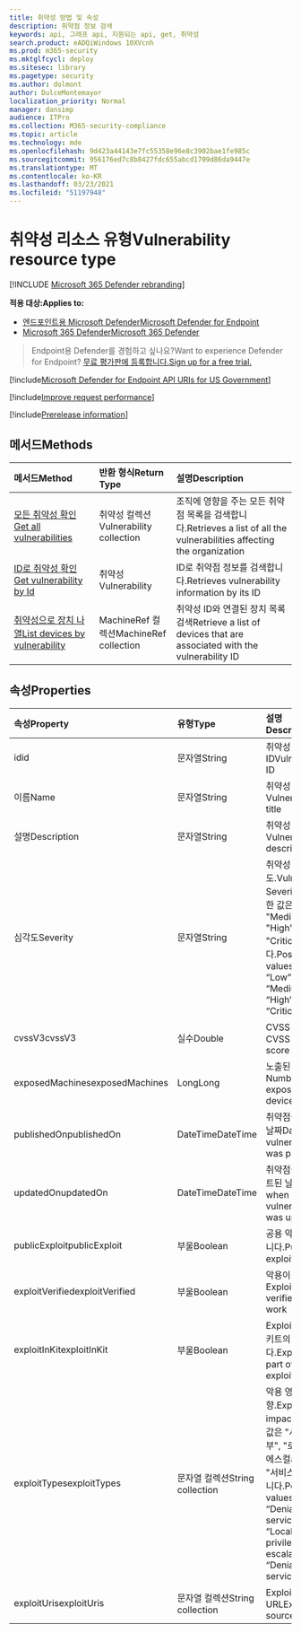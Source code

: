 ```yaml
---
title: 취약성 방법 및 속성
description: 취약점 정보 검색
keywords: api, 그래프 api, 지원되는 api, get, 취약성
search.product: eADQiWindows 10XVcnh
ms.prod: m365-security
ms.mktglfcycl: deploy
ms.sitesec: library
ms.pagetype: security
ms.author: dolmont
author: DulceMontemayor
localization_priority: Normal
manager: dansimp
audience: ITPro
ms.collection: M365-security-compliance
ms.topic: article
ms.technology: mde
ms.openlocfilehash: 9d423a44143e7fc55358e96e8c3902bae1fe985c
ms.sourcegitcommit: 956176ed7c8b8427fdc655abcd1709d86da9447e
ms.translationtype: MT
ms.contentlocale: ko-KR
ms.lasthandoff: 03/23/2021
ms.locfileid: "51197948"
---
```

# <a name="vulnerability-resource-type"></a><span data-ttu-id="cc8b3-104">취약성 리소스 유형</span><span class="sxs-lookup"><span data-stu-id="cc8b3-104">Vulnerability resource type</span></span>

[!INCLUDE [Microsoft 365 Defender rebranding](../../includes/microsoft-defender.md)]


<span data-ttu-id="cc8b3-105">**적용 대상:**</span><span class="sxs-lookup"><span data-stu-id="cc8b3-105">**Applies to:**</span></span>
- [<span data-ttu-id="cc8b3-106">엔드포인트용 Microsoft Defender</span><span class="sxs-lookup"><span data-stu-id="cc8b3-106">Microsoft Defender for Endpoint</span></span>](https://go.microsoft.com/fwlink/?linkid=2154037)
- [<span data-ttu-id="cc8b3-107">Microsoft 365 Defender</span><span class="sxs-lookup"><span data-stu-id="cc8b3-107">Microsoft 365 Defender</span></span>](https://go.microsoft.com/fwlink/?linkid=2118804)

> <span data-ttu-id="cc8b3-108">Endpoint용 Defender를 경험하고 싶나요?</span><span class="sxs-lookup"><span data-stu-id="cc8b3-108">Want to experience Defender for Endpoint?</span></span> [<span data-ttu-id="cc8b3-109">무료 평가판에 등록합니다.</span><span class="sxs-lookup"><span data-stu-id="cc8b3-109">Sign up for a free trial.</span></span>](https://www.microsoft.com/microsoft-365/windows/microsoft-defender-atp?ocid=docs-wdatp-pullalerts-abovefoldlink) 

[!include[Microsoft Defender for Endpoint API URIs for US Government](../../includes/microsoft-defender-api-usgov.md)]

[!include[Improve request performance](../../includes/improve-request-performance.md)]


[!include[Prerelease information](../../includes/prerelease.md)]

## <a name="methods"></a><span data-ttu-id="cc8b3-110">메서드</span><span class="sxs-lookup"><span data-stu-id="cc8b3-110">Methods</span></span>
<span data-ttu-id="cc8b3-111">메서드</span><span class="sxs-lookup"><span data-stu-id="cc8b3-111">Method</span></span> |<span data-ttu-id="cc8b3-112">반환 형식</span><span class="sxs-lookup"><span data-stu-id="cc8b3-112">Return Type</span></span> |<span data-ttu-id="cc8b3-113">설명</span><span class="sxs-lookup"><span data-stu-id="cc8b3-113">Description</span></span>
:---|:---|:---
[<span data-ttu-id="cc8b3-114">모든 취약성 확인</span><span class="sxs-lookup"><span data-stu-id="cc8b3-114">Get all vulnerabilities</span></span>](get-all-vulnerabilities.md) | <span data-ttu-id="cc8b3-115">취약성 컬렉션</span><span class="sxs-lookup"><span data-stu-id="cc8b3-115">Vulnerability collection</span></span> | <span data-ttu-id="cc8b3-116">조직에 영향을 주는 모든 취약점 목록을 검색합니다.</span><span class="sxs-lookup"><span data-stu-id="cc8b3-116">Retrieves a list of all the vulnerabilities affecting the organization</span></span>
[<span data-ttu-id="cc8b3-117">ID로 취약성 확인</span><span class="sxs-lookup"><span data-stu-id="cc8b3-117">Get vulnerability by Id</span></span>](get-vulnerability-by-id.md) | <span data-ttu-id="cc8b3-118">취약성</span><span class="sxs-lookup"><span data-stu-id="cc8b3-118">Vulnerability</span></span> | <span data-ttu-id="cc8b3-119">ID로 취약점 정보를 검색합니다.</span><span class="sxs-lookup"><span data-stu-id="cc8b3-119">Retrieves vulnerability information by its ID</span></span>
[<span data-ttu-id="cc8b3-120">취약성으로 장치 나열</span><span class="sxs-lookup"><span data-stu-id="cc8b3-120">List devices by vulnerability</span></span>](get-machines-by-vulnerability.md)| <span data-ttu-id="cc8b3-121">MachineRef 컬렉션</span><span class="sxs-lookup"><span data-stu-id="cc8b3-121">MachineRef collection</span></span> | <span data-ttu-id="cc8b3-122">취약성 ID와 연결된 장치 목록 검색</span><span class="sxs-lookup"><span data-stu-id="cc8b3-122">Retrieve a list of devices that are associated with the vulnerability ID</span></span> 


## <a name="properties"></a><span data-ttu-id="cc8b3-123">속성</span><span class="sxs-lookup"><span data-stu-id="cc8b3-123">Properties</span></span>
<span data-ttu-id="cc8b3-124">속성</span><span class="sxs-lookup"><span data-stu-id="cc8b3-124">Property</span></span> |  <span data-ttu-id="cc8b3-125">유형</span><span class="sxs-lookup"><span data-stu-id="cc8b3-125">Type</span></span>    |   <span data-ttu-id="cc8b3-126">설명</span><span class="sxs-lookup"><span data-stu-id="cc8b3-126">Description</span></span>
:---|:---|:---
<span data-ttu-id="cc8b3-127">id</span><span class="sxs-lookup"><span data-stu-id="cc8b3-127">id</span></span> | <span data-ttu-id="cc8b3-128">문자열</span><span class="sxs-lookup"><span data-stu-id="cc8b3-128">String</span></span> | <span data-ttu-id="cc8b3-129">취약성 ID</span><span class="sxs-lookup"><span data-stu-id="cc8b3-129">Vulnerability ID</span></span>
<span data-ttu-id="cc8b3-130">이름</span><span class="sxs-lookup"><span data-stu-id="cc8b3-130">Name</span></span> | <span data-ttu-id="cc8b3-131">문자열</span><span class="sxs-lookup"><span data-stu-id="cc8b3-131">String</span></span> | <span data-ttu-id="cc8b3-132">취약성 제목</span><span class="sxs-lookup"><span data-stu-id="cc8b3-132">Vulnerability title</span></span>
<span data-ttu-id="cc8b3-133">설명</span><span class="sxs-lookup"><span data-stu-id="cc8b3-133">Description</span></span> | <span data-ttu-id="cc8b3-134">문자열</span><span class="sxs-lookup"><span data-stu-id="cc8b3-134">String</span></span> | <span data-ttu-id="cc8b3-135">취약성 설명</span><span class="sxs-lookup"><span data-stu-id="cc8b3-135">Vulnerability description</span></span> 
<span data-ttu-id="cc8b3-136">심각도</span><span class="sxs-lookup"><span data-stu-id="cc8b3-136">Severity</span></span> | <span data-ttu-id="cc8b3-137">문자열</span><span class="sxs-lookup"><span data-stu-id="cc8b3-137">String</span></span> | <span data-ttu-id="cc8b3-138">취약성 심각도.</span><span class="sxs-lookup"><span data-stu-id="cc8b3-138">Vulnerability Severity.</span></span> <span data-ttu-id="cc8b3-139">가능한 값은 "Low", "Medium", "High", "Critical"입니다.</span><span class="sxs-lookup"><span data-stu-id="cc8b3-139">Possible values are: “Low”, “Medium”, “High”, “Critical”</span></span>
<span data-ttu-id="cc8b3-140">cvssV3</span><span class="sxs-lookup"><span data-stu-id="cc8b3-140">cvssV3</span></span> | <span data-ttu-id="cc8b3-141">실수</span><span class="sxs-lookup"><span data-stu-id="cc8b3-141">Double</span></span> | <span data-ttu-id="cc8b3-142">CVSS v3 점수</span><span class="sxs-lookup"><span data-stu-id="cc8b3-142">CVSS v3 score</span></span>
<span data-ttu-id="cc8b3-143">exposedMachines</span><span class="sxs-lookup"><span data-stu-id="cc8b3-143">exposedMachines</span></span> | <span data-ttu-id="cc8b3-144">Long</span><span class="sxs-lookup"><span data-stu-id="cc8b3-144">Long</span></span> | <span data-ttu-id="cc8b3-145">노출된 장치 수</span><span class="sxs-lookup"><span data-stu-id="cc8b3-145">Number of exposed devices</span></span>
<span data-ttu-id="cc8b3-146">publishedOn</span><span class="sxs-lookup"><span data-stu-id="cc8b3-146">publishedOn</span></span> | <span data-ttu-id="cc8b3-147">DateTime</span><span class="sxs-lookup"><span data-stu-id="cc8b3-147">DateTime</span></span> | <span data-ttu-id="cc8b3-148">취약점이 게시된 날짜</span><span class="sxs-lookup"><span data-stu-id="cc8b3-148">Date when vulnerability was published</span></span>
<span data-ttu-id="cc8b3-149">updatedOn</span><span class="sxs-lookup"><span data-stu-id="cc8b3-149">updatedOn</span></span> | <span data-ttu-id="cc8b3-150">DateTime</span><span class="sxs-lookup"><span data-stu-id="cc8b3-150">DateTime</span></span> | <span data-ttu-id="cc8b3-151">취약점이 업데이트된 날짜</span><span class="sxs-lookup"><span data-stu-id="cc8b3-151">Date when vulnerability was updated</span></span>
<span data-ttu-id="cc8b3-152">publicExploit</span><span class="sxs-lookup"><span data-stu-id="cc8b3-152">publicExploit</span></span> | <span data-ttu-id="cc8b3-153">부울</span><span class="sxs-lookup"><span data-stu-id="cc8b3-153">Boolean</span></span> | <span data-ttu-id="cc8b3-154">공용 악용이 있습니다.</span><span class="sxs-lookup"><span data-stu-id="cc8b3-154">Public exploit exists</span></span> 
<span data-ttu-id="cc8b3-155">exploitVerified</span><span class="sxs-lookup"><span data-stu-id="cc8b3-155">exploitVerified</span></span> | <span data-ttu-id="cc8b3-156">부울</span><span class="sxs-lookup"><span data-stu-id="cc8b3-156">Boolean</span></span> | <span data-ttu-id="cc8b3-157">악용이 작동 확인</span><span class="sxs-lookup"><span data-stu-id="cc8b3-157">Exploit is verified to work</span></span>
<span data-ttu-id="cc8b3-158">exploitInKit</span><span class="sxs-lookup"><span data-stu-id="cc8b3-158">exploitInKit</span></span> | <span data-ttu-id="cc8b3-159">부울</span><span class="sxs-lookup"><span data-stu-id="cc8b3-159">Boolean</span></span> | <span data-ttu-id="cc8b3-160">Exploit는 악용 키트의 일부입니다.</span><span class="sxs-lookup"><span data-stu-id="cc8b3-160">Exploit is part of an exploit kit</span></span>
<span data-ttu-id="cc8b3-161">exploitTypes</span><span class="sxs-lookup"><span data-stu-id="cc8b3-161">exploitTypes</span></span> | <span data-ttu-id="cc8b3-162">문자열 컬렉션</span><span class="sxs-lookup"><span data-stu-id="cc8b3-162">String collection</span></span> | <span data-ttu-id="cc8b3-163">악용 영향.</span><span class="sxs-lookup"><span data-stu-id="cc8b3-163">Exploit impact.</span></span> <span data-ttu-id="cc8b3-164">가능한 값은 "서비스 거부", "로컬 권한 에스컬ation", "서비스 거부"입니다.</span><span class="sxs-lookup"><span data-stu-id="cc8b3-164">Possible values are: “Denial of service”, “Local privilege escalation”, “Denial of service”</span></span>
<span data-ttu-id="cc8b3-165">exploitUris</span><span class="sxs-lookup"><span data-stu-id="cc8b3-165">exploitUris</span></span> | <span data-ttu-id="cc8b3-166">문자열 컬렉션</span><span class="sxs-lookup"><span data-stu-id="cc8b3-166">String collection</span></span> | <span data-ttu-id="cc8b3-167">Exploit 원본 URL</span><span class="sxs-lookup"><span data-stu-id="cc8b3-167">Exploit source URLs</span></span>
